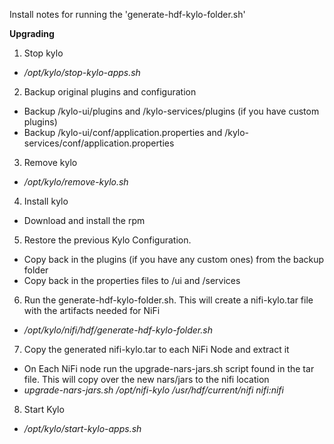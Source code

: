 Install notes for running the 'generate-hdf-kylo-folder.sh'


**Upgrading**
 
1. Stop kylo
  * */opt/kylo/stop-kylo-apps.sh*
2. Backup original plugins and configuration
  * Backup /kylo-ui/plugins  and /kylo-services/plugins  (if you have custom plugins)
  * Backup /kylo-ui/conf/application.properties  and /kylo-services/conf/application.properties
3. Remove kylo
  * */opt/kylo/remove-kylo.sh*
4. Install kylo 
  * Download and install the rpm
5. Restore the previous Kylo Configuration. 
  * Copy back in the plugins (if you have any custom ones) from the backup folder
  * Copy back in the properties files to /ui and /services
6. Run the generate-hdf-kylo-folder.sh.  This will create a nifi-kylo.tar file with the artifacts needed for NiFi
  * */opt/kylo/nifi/hdf/generate-hdf-kylo-folder.sh*
7. Copy the generated nifi-kylo.tar to each NiFi Node and extract it
  * On Each NiFi node run the upgrade-nars-jars.sh script found in the tar file.  This will copy over the new nars/jars to the nifi location
  * *upgrade-nars-jars.sh /opt/nifi-kylo /usr/hdf/current/nifi nifi:nifi*  
8. Start Kylo
  - */opt/kylo/start-kylo-apps.sh*